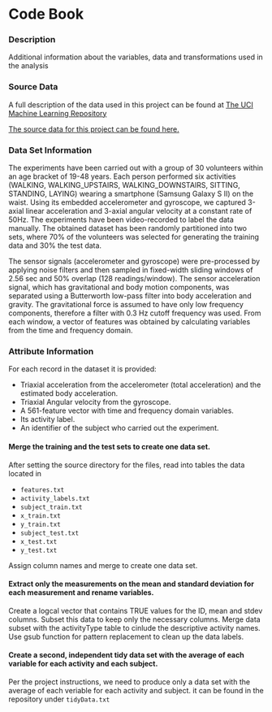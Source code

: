 # Code Book

### Description
Additional information about the variables, data and transformations used in the analysis

### Source Data
A full description of the data used in this project can be found at [The UCI Machine Learning Repository](http://archive.ics.uci.edu/ml/datasets/Human+Activity+Recognition+Using+Smartphones)

[The source data for this project can be found here.](https://d396qusza40orc.cloudfront.net/getdata%2Fprojectfiles%2FUCI%20HAR%20Dataset.zip)

### Data Set Information
The experiments have been carried out with a group of 30 volunteers within an age bracket of 19-48 years. Each person performed six activities (WALKING, WALKING_UPSTAIRS, WALKING_DOWNSTAIRS, SITTING, STANDING, LAYING) wearing a smartphone (Samsung Galaxy S II) on the waist. Using its embedded accelerometer and gyroscope, we captured 3-axial linear acceleration and 3-axial angular velocity at a constant rate of 50Hz. The experiments have been video-recorded to label the data manually. The obtained dataset has been randomly partitioned into two sets, where 70% of the volunteers was selected for generating the training data and 30% the test data. 

The sensor signals (accelerometer and gyroscope) were pre-processed by applying noise filters and then sampled in fixed-width sliding windows of 2.56 sec and 50% overlap (128 readings/window). The sensor acceleration signal, which has gravitational and body motion components, was separated using a Butterworth low-pass filter into body acceleration and gravity. The gravitational force is assumed to have only low frequency components, therefore a filter with 0.3 Hz cutoff frequency was used. From each window, a vector of features was obtained by calculating variables from the time and frequency domain.

### Attribute Information
For each record in the dataset it is provided: 
- Triaxial acceleration from the accelerometer (total acceleration) and the estimated body acceleration. 
- Triaxial Angular velocity from the gyroscope. 
- A 561-feature vector with time and frequency domain variables. 
- Its activity label. 
- An identifier of the subject who carried out the experiment.

#### Merge the training and the test sets to create one data set.
After setting the source directory for the files, read into tables the data located in
- `features.txt`
- `activity_labels.txt`
- `subject_train.txt`
- `x_train.txt`
- `y_train.txt`
- `subject_test.txt`
- `x_test.txt`
- `y_test.txt`

Assign column names and merge to create one data set.

#### Extract only the measurements on the mean and standard deviation for each measurement and rename variables. 
Create a logcal vector that contains TRUE values for the ID, mean and stdev columns. Subset this data to keep only the necessary columns. Merge data subset with the activityType table to cinlude the descriptive activity names. Use gsub function for pattern replacement to clean up the data labels.

#### Create a second, independent tidy data set with the average of each variable for each activity and each subject. 
Per the project instructions, we need to produce only a data set with the average of each veriable for each activity and subject. it can be found in the repository under `tidyData.txt`
